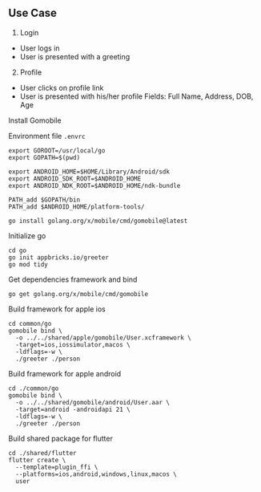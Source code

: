 ## Use Case

1. Login
* User logs in
* User is presented with a greeting

2. Profile
* User clicks on profile link
* User is presented with his/her profile
   Fields: Full Name, Address, DOB, Age


Install Gomobile

Environment file `.envrc`
```
export GOROOT=/usr/local/go
export GOPATH=$(pwd)

export ANDROID_HOME=$HOME/Library/Android/sdk
export ANDROID_SDK_ROOT=$ANDROID_HOME
export ANDROID_NDK_ROOT=$ANDROID_HOME/ndk-bundle

PATH_add $GOPATH/bin
PATH_add $ANDROID_HOME/platform-tools/
```

```
go install golang.org/x/mobile/cmd/gomobile@latest
```

Initialize go
```
cd go
go init appbricks.io/greeter
go mod tidy
```

Get dependencies framework and bind
```
go get golang.org/x/mobile/cmd/gomobile
```

Build framework for apple ios
```
cd common/go
gomobile bind \
  -o ../../shared/apple/gomobile/User.xcframework \
  -target=ios,iossimulator,macos \
  -ldflags=-w \
  ./greeter ./person
```

Build framework for apple android
```
cd ./common/go
gomobile bind \
  -o ../../shared/gomobile/android/User.aar \
  -target=android -androidapi 21 \
  -ldflags=-w \
  ./greeter ./person
```

Build shared package for flutter
```
cd ./shared/flutter
flutter create \
  --template=plugin_ffi \
  --platforms=ios,android,windows,linux,macos \
  user
```
